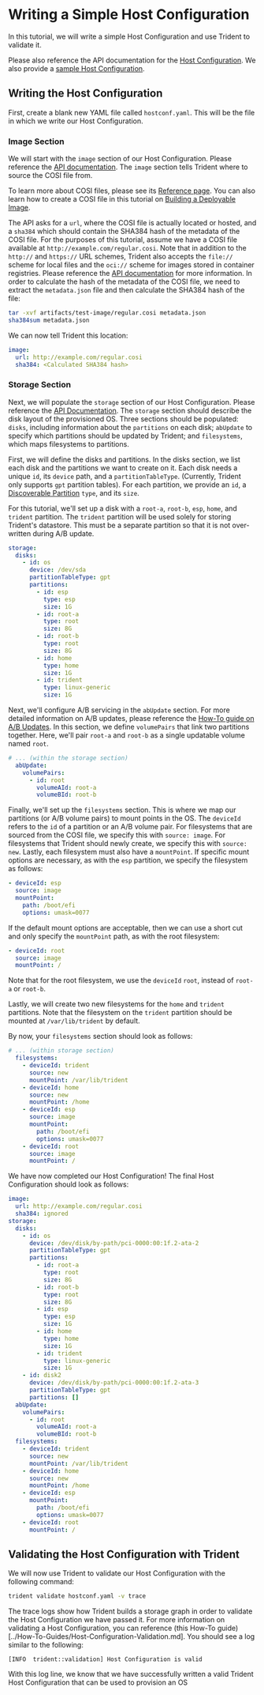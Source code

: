 
# Writing a Simple Host Configuration

In this tutorial, we will write a simple Host Configuration and use Trident to
validate it.

Please also reference the API documentation for the [Host
Configuration](../Reference/Host-Configuration/API-Reference/HostConfiguration.md).
We also provide a [sample Host
Configuration](../Reference/Host-Configuration/Sample-Host-Configuration.md).

## Writing the Host Configuration

First, create a blank new YAML file called `hostconf.yaml`. This will be the
file in which we write our Host Configuration.

### Image Section

We will start with the `image` section of our Host Configuration. Please
reference the [API
documentation](../Reference/Host-Configuration/API-Reference/OsImage.md). The
`image` section tells Trident where to source the COSI file from.

To learn more about COSI files, please see its [Reference
page](../Reference/COSI.md). You can also learn how to create a COSI file in
this tutorial on [Building a Deployable
Image](./Building-a-Deployable-Image.md).

The API asks for a `url`, where the COSI file is actually located or hosted, and
a `sha384` which should contain the SHA384 hash of the metadata of the COSI
file. For the purposes of this tutorial, assume we have a COSI file available at
`http://example.com/regular.cosi`. Note that in addition to the `http://` and
`https://` URL schemes, Trident also accepts the `file://` scheme for local
files and the `oci://` scheme for images stored in container registries. Please
reference the [API
documentation](../Reference/Host-Configuration/API-Reference/OsImage.md) for
more information. In order to calculate the hash of the metadata of the COSI
file, we need to extract the `metadata.json` file and then calculate the SHA384
hash of the file:

```bash
tar -xvf artifacts/test-image/regular.cosi metadata.json
sha384sum metadata.json
```

 We can now tell Trident this location:

```yaml
image:
  url: http://example.com/regular.cosi
  sha384: <Calculated SHA384 hash>
```

### Storage Section

Next, we will populate the `storage` section of our Host Configuration. Please
reference the [API
Documentation](../Reference/Host-Configuration/API-Reference/Storage.md). The
`storage` section should describe the disk layout of the provisioned OS. Three
sections should be populated: `disks`, including information about the
`partitions` on each disk; `abUpdate` to specify which partitions should be
updated by Trident; and `filesystems`, which maps filesystems to partitions.

First, we will define the disks and partitions. In the disks section, we list
each disk and the partitions we want to create on it. Each disk needs a unique
`id`, its `device` path, and a `partitionTableType`. (Currently, Trident only
supports `gpt` partition tables). For each partition, we provide an `id`, a
[Discoverable
Partition](https://uapi-group.org/specifications/specs/discoverable_partitions_specification/)
`type`, and its `size`.

For this tutorial, we'll set up a disk with a `root-a`, `root-b`, `esp`, `home`,
and `trident` partition. The `trident` partition will be used solely for storing
Trident's datastore. This must be a separate partition so that it is not
over-written during A/B update.

```yaml
storage:
  disks:
    - id: os
      device: /dev/sda
      partitionTableType: gpt
      partitions:
        - id: esp
          type: esp
          size: 1G
        - id: root-a
          type: root
          size: 8G
        - id: root-b
          type: root
          size: 8G
        - id: home
          type: home
          size: 1G
        - id: trident
          type: linux-generic
          size: 1G
```

Next, we'll configure A/B servicing in the `abUpdate` section. For more detailed
information on A/B updates, please reference the [How-To guide on A/B
Updates](../How-To-Guides/Configure-an-ABUpdate-Ready-Host.md). In this section,
we define `volumePairs` that link two partitions together. Here, we'll pair
`root-a` and `root-b` as a single updatable volume named `root`.

```yaml
# ... (within the storage section)
  abUpdate:
    volumePairs:
      - id: root
        volumeAId: root-a
        volumeBId: root-b
```

Finally, we'll set up the `filesystems` section. This is where we map our
partitions (or A/B volume pairs) to mount points in the OS. The `deviceId`
refers to the `id` of a partition or an A/B volume pair. For filesystems that
are sourced from the COSI file, we specify this with `source: image`. For
filesystems that Trident should newly create, we specify this with `source:
new`. Lastly, each filesystem must also have a `mountPoint`. If specific mount
options are necessary, as with the `esp` partition, we specify the filesystem as
follows:

```yaml
- deviceId: esp
  source: image
  mountPoint: 
    path: /boot/efi
    options: umask=0077
```

If the default mount options are acceptable, then we can use a short cut and
only specify the `mountPoint` path, as with the root filesystem:

```yaml
- deviceId: root
  source: image
  mountPoint: /
```

Note that for the root filesystem, we use the `deviceId` `root`, instead of
`root-a` or `root-b`.

Lastly, we will create two new filesystems for the `home` and `trident`
partitions. Note that the filesystem on the `trident` partition should be
mounted at `/var/lib/trident` by default.

By now, your `filesystems` section should look as follows:

```yaml
# ... (within storage section)
  filesystems:
    - deviceId: trident
      source: new
      mountPoint: /var/lib/trident
    - deviceId: home
      source: new
      mountPoint: /home
    - deviceId: esp
      source: image
      mountPoint:
        path: /boot/efi
        options: umask=0077
    - deviceId: root
      source: image
      mountPoint: /
```

We have now completed our Host Configuration! The final Host Configuration
should look as follows:

```yaml
image:
  url: http://example.com/regular.cosi
  sha384: ignored
storage:
  disks:
    - id: os
      device: /dev/disk/by-path/pci-0000:00:1f.2-ata-2
      partitionTableType: gpt
      partitions:
        - id: root-a
          type: root
          size: 8G
        - id: root-b
          type: root
          size: 8G
        - id: esp
          type: esp
          size: 1G
        - id: home
          type: home
          size: 1G
        - id: trident
          type: linux-generic
          size: 1G
    - id: disk2
      device: /dev/disk/by-path/pci-0000:00:1f.2-ata-3
      partitionTableType: gpt
      partitions: []
  abUpdate:
    volumePairs:
      - id: root
        volumeAId: root-a
        volumeBId: root-b
  filesystems:
    - deviceId: trident
      source: new
      mountPoint: /var/lib/trident
    - deviceId: home
      source: new
      mountPoint: /home
    - deviceId: esp
      mountPoint:
        path: /boot/efi
        options: umask=0077
    - deviceId: root
      mountPoint: /
```

## Validating the Host Configuration with Trident

We will now use Trident to validate our Host Configuration with the following
command:

```bash
trident validate hostconf.yaml -v trace
```

The trace logs show how Trident builds a storage graph in order to validate the
Host Configuration we have passed it. For more information on validating a Host
Configuration, you can reference (this How-To
guide)[../How-To-Guides/Host-Configuration-Validation.md]. You should see a log
similar to the following:

`[INFO  trident::validation] Host Configuration is valid`

With this log line, we know that we have successfully written a valid Trident
Host Configuration that can be used to provision an OS